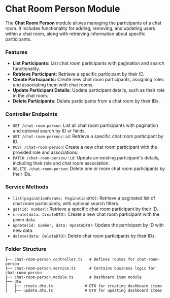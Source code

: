 # Chat Room Person Module

The **Chat Room Person** module allows managing the participants of a chat room. It includes functionality for adding, removing, and updating users within a chat room, along with retrieving information about specific participants.

### Features

- **List Participants:** List chat room participants with pagination and search functionality.
- **Retrieve Participant:** Retrieve a specific participant by their ID.
- **Create Participants:** Create new chat room participants, assigning roles and associating them with chat rooms.
- **Update Participant Details:** Update participant details, such as their role in the chat room.
- **Delete Participants:** Delete participants from a chat room by their IDs.

### Controller Endpoints

- `GET /chat-room-person`: List all chat room participants with pagination and optional search by ID or fields.
- `GET /chat-room-person/:id`: Retrieve a specific chat room participant by ID.
- `POST /chat-room-person`: Create a new chat room participant with the provided role and associations.
- `PATCH /chat-room-person/:id`: Update an existing participant's details, including their role and chat room association.
- `DELETE /chat-room-person`: Delete one or more chat room participants by their IDs.

### Service Methods

- `list(paginationParams: PaginationDTO)`: Retrieve a paginated list of chat room participants, with optional search filters.
- `get(id: number)`: Retrieve a specific chat room participant by their ID.
- `create(data: CreateDTO)`: Create a new chat room participant with the given data.
- `update(id: number, data: UpdateDTO)`: Update the participant by ID with new data.
- `delete(data: DeleteDTO)`: Delete chat room participants by their IDs.

### Folder Structure

```plaintext
├── chat-room-person.controller.ts   # Defines routes for chat-room-person
├── chat-room-person.service.ts      # Contains business logic for chat-room-person
├── chat-room-person.module.ts       # Dashboard item module
├── dto
│   ├── create.dto.ts              # DTO for creating dashboard items
│   ├── update.dto.ts              # DTO for updating dashboard items
```
